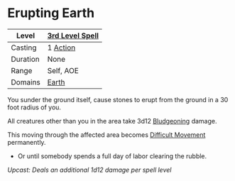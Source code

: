 # Erupting Earth

| Level    | [3rd Level Spell](../../../Spell%20Level.md)        |
| -------- | --------------------------------------------------- |
| Casting  | 1 [Action](../../../../Game%20Procedures/Action.md) |
| Duration | None                                                |
| Range    | Self, AOE                                           |
| Domains  | [Earth](../../../Spell%20Domains/Earth.md)          |


You sunder the ground itself, cause stones to erupt from the ground in a 30 foot radius of you.

All creatures other than you in the area take 3d12 [Bludgeoning](../../../../Damage%20Types/Bludgeoning.md) damage.

This moving through the affected area becomes [Difficult Movement](../../../../Game%20Procedures/Movement.md#Difficult%20Movement) permanently.
- Or until somebody spends a full day of labor clearing the rubble.


*Upcast: Deals an additional 1d12 damage per spell level*